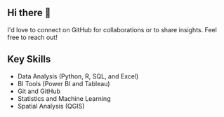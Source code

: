 ## Hi there 👋

I'd love to connect on GitHub for collaborations or to share insights. Feel free to reach out!


Key Skills
------
- Data Analysis (Python, R, SQL, and Excel)
- BI Tools (Power BI and Tableau)
- Git and GitHub
- Statistics and Machine Learning
- Spatial Analysis (QGIS)
   




